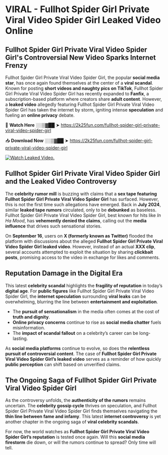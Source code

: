 # VIRAL - Fullhot Spider Girl Private Viral Video Spider Girl Leaked Video Online

## **Fullhot Spider Girl Private Viral Video Spider Girl's Controversial New Video Sparks Internet Frenzy**  

Fullhot Spider Girl Private Viral Video Spider Girl, the popular **social media star**, has once again found themselves at the center of a **viral scandal**. Known for posting **short videos and naughty pics on TikTok**, Fullhot Spider Girl Private Viral Video Spider Girl has recently expanded to **Fanfix**, a subscription-based platform where creators share **adult content**. However, a **leaked video** allegedly featuring Fullhot Spider Girl Private Viral Video Spider Girl has taken the internet by storm, igniting intense **speculation** and fueling an **online privacy** debate.  

🔴 **Watch Here** ░░▒▓██ ➤ https://2k25fun.com/fullhot-spider-girl-private-viral-video-spider-girl  

📥 **Download Now** ░░▒▓██ ➤ https://2k25fun.com/fullhot-spider-girl-private-viral-video-spider-girl  

[![Watch Leaked Video.](https://miro.medium.com/v2/resize:fit:828/format:webp/1*cilzJN44JGOrTw9NJCrNHA.gif "Watch Leaked Video")](https://2k25fun.com/fullhot-spider-girl-private-viral-video-spider-girl)

## **Fullhot Spider Girl Private Viral Video Spider Girl and the Leaked Video Controversy**  

The **celebrity rumor mill** is buzzing with claims that a **sex tape featuring Fullhot Spider Girl Private Viral Video Spider Girl** has surfaced. However, this is not the first time such allegations have emerged. Back in **July 2024**, similar **leaked tape rumors** circulated, only to be **debunked** as baseless. Fullhot Spider Girl Private Viral Video Spider Girl, best known for hits like *In Ha Mood*, has **vehemently denied the claims**, calling out the **media influence** that drives such sensational stories.  

On **September 16**, users on **X (formerly known as Twitter)** flooded the platform with discussions about the alleged **Fullhot Spider Girl Private Viral Video Spider Girl leaked video**. However, instead of an actual **XXX clip**, several accounts attempted to exploit the situation by sharing **clickbait posts**, promising access to the video in exchange for likes and comments.  

## **Reputation Damage in the Digital Era**  

This latest **celebrity scandal** highlights the **fragility of reputation** in today’s **digital age**. For **public figures** like Fullhot Spider Girl Private Viral Video Spider Girl, the **internet speculation** surrounding **viral leaks** can be overwhelming, blurring the line between **entertainment and exploitation**.  

- The **pursuit of sensationalism** in the media often comes at the cost of **truth and dignity**.  
- **Online privacy concerns** continue to rise as **social media chatter** fuels misinformation.  
- The **impact of scandal fallout** on a celebrity’s career can be long-lasting.  

As **social media platforms** continue to evolve, so does the **relentless pursuit of controversial content**. The case of **Fullhot Spider Girl Private Viral Video Spider Girl’s leaked video** serves as a reminder of how quickly **public perception** can shift based on unverified claims.  

## **The Ongoing Saga of Fullhot Spider Girl Private Viral Video Spider Girl**  

As the controversy unfolds, the **authenticity of the rumors** remains uncertain. The **celebrity gossip cycle** thrives on speculation, and Fullhot Spider Girl Private Viral Video Spider Girl finds themselves navigating the **thin line between fame and infamy**. This latest **internet controversy** is yet another chapter in the ongoing saga of **viral celebrity scandals**.  

For now, the world watches as **Fullhot Spider Girl Private Viral Video Spider Girl’s reputation** is tested once again. Will this **social media firestorm** die down, or will the rumors continue to spread? Only time will tell.